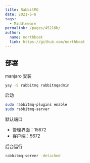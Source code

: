 ```yaml
---
title: RabbitMQ
date: 2021-5-8
tags: 
  - Middleware
permalink: /pages/45216b/
author: 
  name: northboat
  link: https://github.com/northboat
---
```


## 部署

manjaro 安装

```bash
yay -S rabbitmq rabbitmqadmin
```

启动

```bash
sudo rabbitmq-plugins enable
sudo rabbitmq-server
```

默认端口

- 管理界面：15672
- 客户端：5672

后台运行

```bash
rabbitmq-server -detached
```

